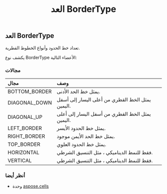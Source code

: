 ﻿---
title: العد BorderType
second_title: Aspose.Cells for Python via .NET API المراجع
description:
type: docs
weight: 1790
url: /ar/python-net/aspose.cells/bordertype/
is_root: false
---
##  العد BorderType
تعداد خط الحدود وأنواع الخطوط القطرية.



يكشف نوع BorderType الأعضاء التالية:

###  مجالات
| مجال| وصف|
| :- | :- |
| BOTTOM_BORDER | يمثل خط الحد الأدنى.|
| DIAGONAL_DOWN | يمثل الخط القطري من أعلى اليسار إلى أسفل اليمين.|
| DIAGONAL_UP |يمثل الخط القطري من أسفل اليسار إلى أعلى اليمين.|
| LEFT_BORDER | يمثل خط الحدود الأيسر.|
| RIGHT_BORDER | يمثل خط الحد الأيمن موجود.|
| TOP_BORDER | يمثل خط الحدود العلوي.|
| HORIZONTAL | فقط للنمط الديناميكي ، مثل التنسيق الشرطي.|
| VERTICAL | فقط للنمط الديناميكي ، مثل التنسيق الشرطي.|



###  أنظر أيضا
* وحدة [aspose.cells](..)
